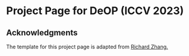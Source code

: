 # Project Page for DeOP (ICCV 2023)

## Acknowledgments
The template for this project page is adapted from <a href="https://richzhang.github.io/splitbrainauto/">Richard Zhang.</a>

